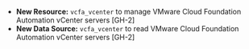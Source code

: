 * **New Resource:** `vcfa_vcenter` to manage VMware Cloud Foundation Automation
  vCenter servers [GH-2]
* **New Data Source:** `vcfa_vcenter` to read VMware Cloud Foundation Automation
  vCenter servers [GH-2]
